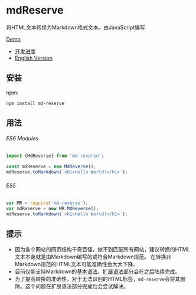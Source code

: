 # mdReserve
将HTML文本转换为Markdown格式文本。由JavaScript编写

[Demo](https://abc1310054026.github.io/mdReverse/)

* [开发进度](./development.md)
* [English Version](./README_EN.md)
## 安装
npm:
```
npm install md-reserve
```
## 用法
###### ES6 Modules
```javascript
import {MdReverse} from 'md-reverse';

const mdReserve = new MdReverse();
mdReserve.toMarkdown(`<h1>Hello World!</h1>`);
```
###### ES5
```javascript
var MR = require('md-reverse');
var mdReserve = new MR.MdReverse();
mdReserve.toMarkdown(`<h1>Hello World!</h1>`);
```
## 提示
*   因为各个网站的网页结构千奇百怪，做不到匹配所有网站，建议转换的HTML文本本身就是由Markdown编写的或符合Markdown规范。
    在转换非Markdown规范的HTML文本可能准确性会大大下降。
*   目前仅能支持Markdown的[基本语法](https://www.markdownguide.org/basic-syntax)。[扩展语法](https://www.markdownguide.org/extended-syntax)部分会在之后陆续完成。
*   为了提高转换的准确性，对于无法识别的HTML标签，`md-reserve`会将其删除。这个问题在扩展语法部分完成后会尝试解决。
